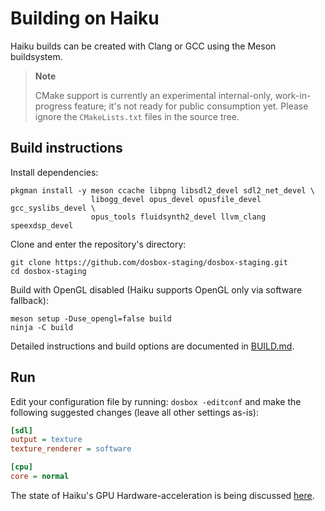 # Building on Haiku

Haiku builds can be created with Clang or GCC using the Meson buildsystem.

> **Note**
>
> CMake support is currently an experimental internal-only, work-in-progress
> feature; it's not ready for public consumption yet. Please ignore the
> `CMakeLists.txt` files in the source tree.


## Build instructions

Install dependencies:

``` shell
pkgman install -y meson ccache libpng libsdl2_devel sdl2_net_devel \
                  libogg_devel opus_devel opusfile_devel gcc_syslibs_devel \
                  opus_tools fluidsynth2_devel llvm_clang speexdsp_devel
```

Clone and enter the repository's directory:

``` shell
git clone https://github.com/dosbox-staging/dosbox-staging.git
cd dosbox-staging
```

Build with OpenGL disabled (Haiku supports OpenGL only via software fallback):

``` shell
meson setup -Duse_opengl=false build
ninja -C build
```

Detailed instructions and build options are documented in [BUILD.md](/BUILD.md).

## Run

Edit your configuration file by running: `dosbox -editconf` and make the
following suggested changes (leave all other settings as-is):

``` ini
[sdl]
output = texture
texture_renderer = software

[cpu]
core = normal
```

The state of Haiku's GPU Hardware-acceleration is being discussed
[here](https://discuss.haiku-os.org/t/state-of-accelerated-opengl/4163).
